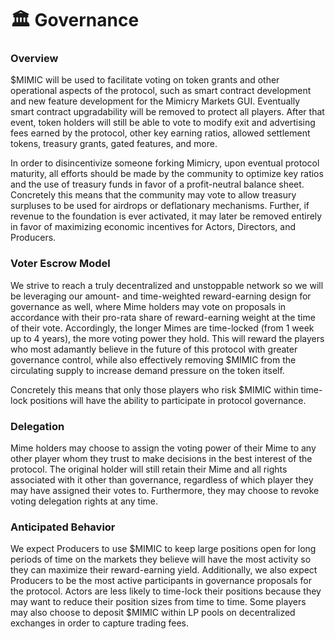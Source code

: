 # 🏛 Governance

### **Overview**

$MIMIC will be used to facilitate voting on token grants and other operational aspects of the protocol, such as smart contract development and new feature development for the Mimicry Markets GUI. Eventually smart contract upgradability will be removed to protect all players. After that event, token holders will still be able to vote to modify exit and advertising fees earned by the protocol, other key earning ratios, allowed settlement tokens, treasury grants, gated features, and more.&#x20;

In order to disincentivize someone forking Mimicry, upon eventual protocol maturity, all efforts should be made by the community to optimize key ratios and the use of treasury funds in favor of a profit-neutral balance sheet. Concretely this means that the community may vote to allow treasury surpluses to be used for airdrops or deflationary mechanisms. Further, if revenue to the foundation is ever activated, it may later be removed entirely in favor of maximizing economic incentives for Actors, Directors, and Producers.

### **Voter Escrow Model**

We strive to reach a truly decentralized and unstoppable network so we will be leveraging our amount- and time-weighted reward-earning design for governance as well, where Mime holders may vote on proposals in accordance with their pro-rata share of reward-earning weight at the time of their vote. Accordingly, the longer Mimes are time-locked (from 1 week up to 4 years), the more voting power they hold. This will reward the players who most adamantly believe in the future of this protocol with greater governance control, while also effectively removing $MIMIC from the circulating supply to increase demand pressure on the token itself.&#x20;

Concretely this means that only those players who risk $MIMIC within time-lock positions will have the ability to participate in protocol governance.&#x20;

### **Delegation**

Mime holders may choose to assign the voting power of their Mime to any other player whom they trust to make decisions in the best interest of the protocol. The original holder will still retain their Mime and all rights associated with it other than governance, regardless of which player they may have assigned their votes to. Furthermore, they may choose to revoke voting delegation rights at any time.

### **Anticipated Behavior**

We expect Producers to use $MIMIC to keep large positions open for long periods of time on the markets they believe will have the most activity so they can maximize their reward-earning yield. Additionally, we also expect Producers to be the most active participants in governance proposals for the protocol. Actors are less likely to time-lock their positions because they may want to reduce their position sizes from time to time. Some players may also choose to deposit $MIMIC within LP pools on decentralized exchanges in order to capture trading fees.
